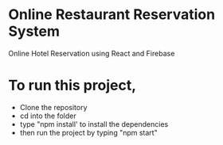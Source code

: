 # Online Restaurant Reservation System
Online Hotel Reservation using React and Firebase

# To run this project,
- Clone the repository
- cd into the folder 
- type "npm install' to install the dependencies
- then run the project by typing "npm start"
